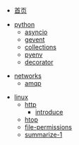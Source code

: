 * [首页](/)

<!-- Python部分 -->

* [python](python/)
	* [asyncio](python/asyncio)
	* [gevent](python/gevent)
	* [collections](python/collections)
	* [pyenv](python/pyenv)
	* [decorator](python/decorator)

<!-- 计算机网络部分 -->

* [networks](networks/)
	* [amqp](networks/amqp)


<!-- Linux部分 -->

* [linux](linux/)
	* [http](linux/http/)
		* [introduce](linux/http/introduce)
	* [htop](linux/htop)
	* [file-permissions](linux/file-permissions)
	* [summarize-1](linux/summarize_1)
